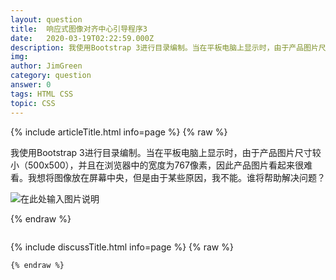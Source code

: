 ```yaml
---
layout: question
title:  响应式图像对齐中心引导程序3
date:   2020-03-19T02:22:59.000Z
description: 我使用Bootstrap 3进行目录编制。当在平板电脑上显示时，由于产品图片尺寸较小（500x500），并且在浏览器中的宽度为767像素，因此产品图片看起...
img: 
author: JimGreen
category: question
answer: 0
tags: HTML CSS
topic: CSS
---
```

<div class="article-root">
  <div class="article">
    {% include articleTitle.html info=page %}
    {% raw %}
    <div class="article-content"><p><font style="vertical-align: inherit;"><font style="vertical-align: inherit;">我使用Bootstrap 3进行目录编制。当在平板电脑上显示时，由于产品图片尺寸较小（500x500），并且在浏览器中的宽度为767像素，因此产品图片看起来很难看。</font><font style="vertical-align: inherit;">我想将图像放在屏幕中央，但是由于某些原因，我不能。</font><font style="vertical-align: inherit;">谁将帮助解决问题？</font></font></p>

<p><img src="https://www.samyoc.com//uploads/users/22555/images/thumbnails/1584584451740.jpg" data-src="https://www.samyoc.com//uploads/users/22555/images/1584584451740.jpg" alt="在此处输入图片说明"></p></div>
    {% endraw %}
  </div>
  <p style="height: 0;width:0;overflow: hidden;"> 第2268篇《响应式图像对齐中心引导程序3》来自Winter(https://github.com/aiyld/aiyld.github.io)的站点</p>
  <div class="discuss-wrapper">
    {% include discussTitle.html info=page %}
    {% raw %}
    
    {% endraw %}
  </div>
<div>
